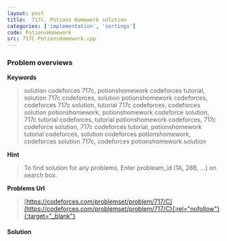 ```yaml
---
layout: post
title:  717C. Potions Homework solution
categories: ['implementation', 'sortings']
code: PotionsHomework
src: 717C-PotionsHomework.cpp
---
```

### **Problem overviews**

**Keywords**
> solution codeforces 717c, potionshomework codeforces tutorial, solution 717c codeforces, solution potionshomework codeforces, codeforces 717c solution, tutorial 717c codeforces, codeforces solution potionshomework, potionshomework codeforce solution, 717c tutorial codeforces, tutorial potionshomework codeforces, 717c codeforce solution, 717c codeforces tutorial, potionshomework tutorial codeforces, solution codeforces potionshomework, codeforces solution 717c, codeforces potionshomework solution

**Hint**
> To find solution for any problems, Enter probleam_id (1A, 28B, ...) on search box. 

**Problems Url**
> [https://codeforces.com/problemset/problem/717/C](https://codeforces.com/problemset/problem/717/C){:rel="nofollow"}{:target="_blank"}

#### **Solution**



